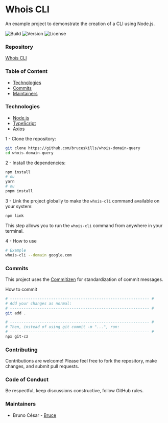 # Whois CLI

An example project to demonstrate the creation of a CLI using Node.js.

![Build](https://img.shields.io/badge/build-passing-brightgreen)
![Version](https://img.shields.io/npm/v/whois-domain-query)
![License](https://img.shields.io/badge/license-MIT-blue)


### Repository

[Whois CLI](https://github.com/bruceskills/whois-domain-query)


### Table of Content
- [Technologies](#technologies)
- [Commits](#commits)
- [Maintainers](#maintainers)


### Technologies

- [Node.js](https://nodejs.org/pt)
- [TypeScript](https://www.typescriptlang.org/)
- [Axios](https://axios-http.com/)


1 - Clone the repository:

```bash
git clone https://github.com/bruceskills/whois-domain-query
cd whois-domain-query
```

2 - Install the dependencies:

```bash
npm install
# ou
yarn
# ou
pnpm install
```

3 - Link the project globally to make the `whois-cli` command available on your system:

```bash
npm link
```
This step allows you to run the `whois-cli` command from anywhere in your terminal.


4 - How to use

```bash
# Example
whois-cli --domain google.com
```


### Commits
This project uses the [Commitizen](https://commitizen-tools.github.io/commitizen/) for standardization of commit messages.

How to commit

```bash
# ------------------------------------------------------------- #
# Add your changes as normal:
# ------------------------------------------------------------- #
git add .

# ------------------------------------------------------------- #
# Then, instead of using git commit -m "...", run:
# ------------------------------------------------------------- #
npx git-cz
```

### Contributing

Contributions are welcome! Please feel free to fork the repository, make changes, and submit pull requests.

### Code of Conduct
Be respectful, keep discussions constructive, follow GitHub rules.


### Maintainers

- Bruno César - [Bruce](https://github.com/bruceskills)
